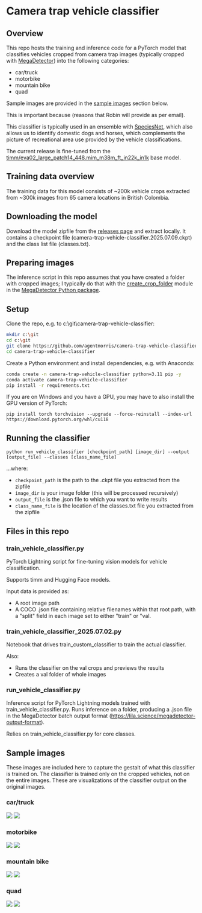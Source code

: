 # Camera trap vehicle classifier

## Overview

This repo hosts the training and inference code for a PyTorch model that classifies vehicles cropped from camera trap images (typically cropped with [MegaDetector](https://github.com/agentmorris/MegaDetector)) into the following categories:

* car/truck
* motorbike
* mountain bike
* quad

Sample images are provided in the <a href="#sample-images">sample images</a> section below.

This is important because (reasons that Robin will provide as per email).

This classifier is typically used in an ensemble with [SpeciesNet](https://github.com/google/cameratrapai), which also allows us to identify domestic dogs and horses, which complements the picture of recreational area use provided by the vehicle classifications.

The current release is fine-tuned from the [timm/eva02_large_patch14_448.mim_m38m_ft_in22k_in1k](https://huggingface.co/timm/eva02_large_patch14_448.mim_m38m_ft_in22k_in1k) base model.


## Training data overview

The training data for this model consists of ~200k vehicle crops extracted from ~300k images from 65 camera locations in British Colombia.


## Downloading the model

Download the model zipfile from the [releases page](https://github.com/agentmorris/camera-trap-vehicle-classifier/releases) and extract locally.  It contains a checkpoint file (camera-trap-vehicle-classifier.2025.07.09.ckpt) and the class list file (classes.txt).


## Preparing images

The inference script in this repo assumes that you have created a folder with cropped images; I typically do that with the [create_crop_folder](https://megadetector.readthedocs.io/en/latest/postprocessing.html#module-megadetector.postprocessing.create_crop_folder) module in the [MegaDetector Python package](https://pypi.org/project/megadetector/).


## Setup

Clone the repo, e.g. to c:\git\camera-trap-vehicle-classifier:

```bash
mkdir c:\git
cd c:\git
git clone https://github.com/agentmorris/camera-trap-vehicle-classifier
cd camera-trap-vehicle-classifier
```

Create a Python environment and install dependencies, e.g. with Anaconda:

```bash
conda create -n camera-trap-vehicle-classifier python=3.11 pip -y
conda activate camera-trap-vehicle-classifier
pip install -r requirements.txt
```

If you are on Windows and you have a GPU, you may have to also install the GPU version of PyTorch:

`pip install torch torchvision --upgrade --force-reinstall --index-url https://download.pytorch.org/whl/cu118`


## Running the classifier

`python run_vehicle_classifier [checkpoint_path] [image_dir] --output [output_file] --classes [class_name_file]`

...where:

* `checkpoint_path` is the path to the .ckpt file you extracted from the zipfile
* `image_dir` is your image folder (this will be processed recursively)
* `output_file` is the .json file to which you want to write results
* `class_name_file` is the location of the classes.txt file you extracted from the zipfile


## Files in this repo

### train_vehicle_classifier.py

PyTorch Lightning script for fine-tuning vision models for vehicle classification.

Supports timm and Hugging Face models.

Input data is provided as:

* A root image path
* A COCO .json file containing relative filenames within that root path, with a "split" field in each
  image set to either "train" or "val.


### train_vehicle_classifier_2025.07.02.py

Notebook that drives train_custom_classifier to train the actual classifier.

Also:

* Runs the classifier on the val crops and previews the results
* Creates a val folder of whole images


### run_vehicle_classifier.py

Inference script for PyTorch Lightning models trained with train_vehicle_classifier.py.
Runs inference on a folder, producing a .json file in the MegaDetector batch output format
(https://lila.science/megadetector-output-format).

Relies on train_vehicle_classifier.py for core classes.


## Sample images

These images are included here to capture the gestalt of what this classifier is trained on.  The classifier is trained only on the cropped vehicles, not on the entire images.  These are visualizations of the classifier output on the original images.

### car/truck

![](images/car_truck_00.jpg)
![](images/car_truck_01.jpg)

### motorbike

![](images/motorbike_00.jpg)
![](images/motorbike_01.jpg)

### mountain bike

![](images/mountain_biker_00.jpg)
![](images/mountain_biker_01.jpg)

### quad

![](images/quad_00.jpg)
![](images/quad_01.jpg)

